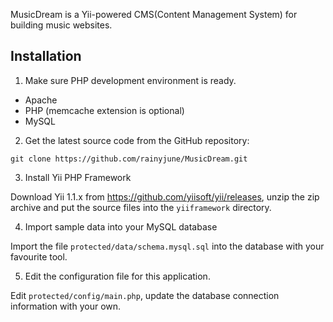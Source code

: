 MusicDream is a Yii-powered CMS(Content Management System) for building music websites.

## Installation

1. Make sure PHP development environment is ready.
  * Apache
  * PHP (memcache extension is optional)
  * MySQL

2. Get the latest source code from the GitHub repository:
```
git clone https://github.com/rainyjune/MusicDream.git
```

3. Install Yii PHP Framework

Download Yii 1.1.x from https://github.com/yiisoft/yii/releases, unzip the zip archive and put the source files into the `yiiframework` directory.

4. Import sample data into your MySQL database

Import the file `protected/data/schema.mysql.sql` into the database with your favourite tool.

5. Edit the configuration file for this application.

Edit `protected/config/main.php`, update the database connection information with your own.

